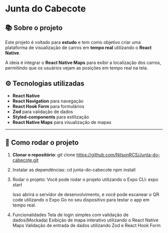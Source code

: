 # Junta do Cabecote

## 📚 Sobre o projeto
Este projeto é voltado para **estudo** e tem como objetivo criar uma plataforma de visualização de carros em **tempo real** utilizando o **React Native**.

A ideia é integrar o **React Native Maps** para exibir a localização dos carros, permitindo que os usuários vejam as posições em tempo real na tela.


## ⚙️ Tecnologias utilizadas

- **React Native**
- **React Navigation** para navegação
- **React Hook Form** para formulários
- **Zod** para validação de dados
- **Styled-components** para estilização
- **React Native Maps** para visualização de mapas

---

## 🚀 Como rodar o projeto

1. **Clonar o repositório**:
  git clone https://github.com/NilsonRCS/Junta-do-cabecote.git

2. Instalar as dependências:
   cd junta-do-cabecote
   npm install

3. Rodar o projeto: Você pode rodar o projeto utilizando o Expo CLI:
   expo start

   Isso abrirá o servidor de desenvolvimento, e você pode escanear o QR code utilizando o Expo Go no seu dispositivo para testar o app em tempo real.

4. Funcionalidades
    Tela de login simples com validação de dados(Mockada)
    Exibição de mapa interativo utilizando o React Native Maps
    Validação de entrada de dados utilizando Zod e React Hook Form
